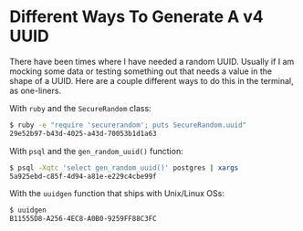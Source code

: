 # Different Ways To Generate A v4 UUID

There have been times where I have needed a random UUID. Usually if I am
mocking some data or testing something out that needs a value in the shape of a
UUID. Here are a couple different ways to do this in the terminal, as
one-liners.

With `ruby` and the `SecureRandom` class:

```bash
$ ruby -e "require 'securerandom'; puts SecureRandom.uuid"
29e52b97-b43d-4025-a43d-70053b1d1a63
```

With `psql` and the `gen_random_uuid()` function:

```bash
$ psql -Xqtc 'select gen_random_uuid()' postgres | xargs
5a925ebd-c85f-4d94-a81e-e229c4cbe99f
```

With the `uuidgen` function that ships with Unix/Linux OSs:

```bash
$ uuidgen
B11555D8-A256-4EC8-A0B0-9259FF88C3FC
```
